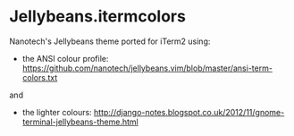 # Jellybeans.itermcolors
Nanotech's Jellybeans theme ported for iTerm2 using:
+ the ANSI colour profile: https://github.com/nanotech/jellybeans.vim/blob/master/ansi-term-colors.txt

and

+ the lighter colours: http://django-notes.blogspot.co.uk/2012/11/gnome-terminal-jellybeans-theme.html
